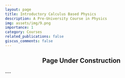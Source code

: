 ```yaml
---
layout: page
title: Introductory Calculus Based Physics
description: A Pre-University Course in Physics
img: assets/img/9.png
importance: 1
category: Courses
related_publications: false
giscus_comments: false
---
```


<div align="center">
  <h2>Page Under Construction</h2>
</div>
---
